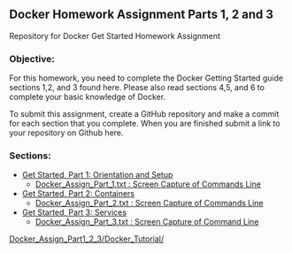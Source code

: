 ## Docker Homework Assignment Parts 1, 2 and 3
Repository for Docker Get Started Homework Assignment

### Objective: 
For this homework, you need to complete the Docker Getting Started guide sections 1,2, and 3 found here.  Please also read sections 4,5, and 6 to complete your basic knowledge of Docker. 

To submit this assignment, create a GitHub repository and make a commit for each section that you complete.   When you are finished submit a link to your repository on Github here.

### Sections:
* [Get Started, Part 1: Orientation and Setup](/Docker_Tutorial/Docker_Part1/)
    - [ Docker_Assign_Part_1.txt : Screen Capture of Commands Line](/Docker_Tutorial/Docker_Part1/Docker_Assign_Part_1.txt)
* [Get Started, Part 2: Containers](/Docker_Tutorial/Docker_Part2/)
    -  [Docker_Assign_Part_2.txt : Screen Capture of Commands Line](/Docker_Tutorial/Docker_Part2/Docker_Assign_Part_2.txt)
* [Get Started, Part 3: Services](/Docker_Tutorial/Docker_Part3/)
    -  [Docker_Assign_Part_3.txt : Screen Capture of Command Line](/Docker_Tutorial/Docker_Part3/Docker_Assign_Part_3.txt)


[Docker_Assign_Part1_2_3/Docker_Tutorial/](/Docker_Tutorial)

